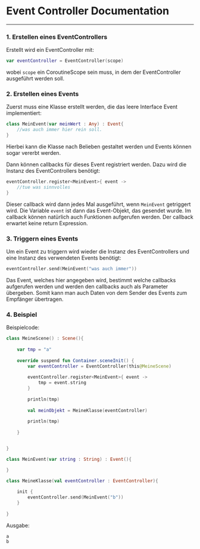 # Event Controller Documentation
___
### 1. Erstellen eines EventControllers
Erstellt wird ein EventController mit:
```kotlin
var eventController = EventController(scope)
```
wobei `scope` ein CoroutineScope sein muss, in dem der EventController ausgeführt werden soll.

### 2. Erstellen eines Events
Zuerst muss eine Klasse erstellt werden, die das leere Interface Event implementiert:
```kotlin
class MeinEvent(var meinWert : Any) : Event{
    //was auch immer hier rein soll.
}
```
Hierbei kann die Klasse nach Belieben gestaltet werden und Events können sogar vererbt werden.

Dann können callbacks für dieses Event registriert werden. Dazu wird die Instanz des EventControllers 
benötigt:
```kotlin
eventController.register<MeinEvent>{ event ->
    //tue was sinnvolles
}
```
Dieser callback wird dann jedes Mal ausgeführt, wenn `MeinEvent` getriggert wird.
Die Variable `event` ist dann das Event-Objekt, das gesendet wurde.
Im callback können natürlich auch Funktionen aufgerufen werden.
Der callback erwartet keine return Expression.

### 3. Triggern eines Events
Um ein Event zu triggern wird wieder die Instanz des EventControllers und eine Instanz des verwendeten Events benötigt:
```kotlin
eventController.send(MeinEvent("was auch immer"))
```
Das Event, welches hier angegeben wird, bestimmt welche callbacks aufgerufen werden und werden den callbacks 
auch als Parameter übergeben. Somit kann man auch Daten von dem Sender des Events zum Empfänger übertragen.

### 4. Beispiel

Beispielcode:
```kotlin
class MeineScene() : Scene(){
    
    var tmp = "a"
    
    override suspend fun Container.sceneInit() {
        var eventController = EventController(this@MeineScene)
        
        eventController.register<MeinEvent>{ event -> 
            tmp = event.string
        }
        
        println(tmp)
        
        val meinObjekt = MeineKlasse(eventController)
        
        println(tmp)
        
    }


}

class MeinEvent(var string : String) : Event(){

}

class MeineKlasse(val eventController : EventController){
    
    init {
        eventController.send(MeinEvent("b"))
    }
    
}
```

Ausgabe:
```
a
b
```